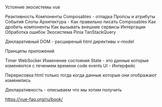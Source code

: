 Устояние экосистемы vue

Реактивность
Компоненты
Composables - отладка
Пропсы и атрибуты
События
Слоты
Архитектура - Как правильно писать Composables
Как дробить компоненты
Как вызывать внешние сервисы
Интергации
Обработка ошибок
Экосистема
Pinia
TanStackQuery

Декларативный DOM - расширеный html директивы v-model

Принципы приложений


Timer WebSocker
Изменение состояния
State - это данные которые изменяются с течением времени
code
events
UI - Интерфейс

Перерисовка html только тогда когда данные которые они отображают изменились

Декларативность - описываем что мы хотим получить



https://vue-faq.org/ru/book/
